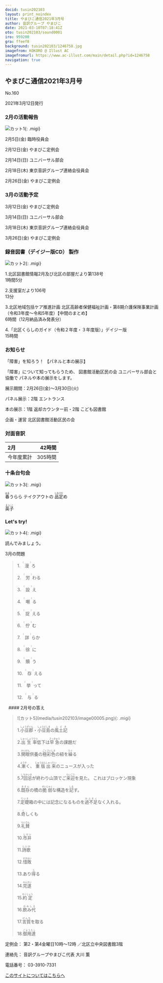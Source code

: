 ```yaml
---
docid: tusin202103
layout: print_noindex
title: やまびこ通信2021年3月号
author: 音訳グループ やまびこ
date: 2021-03-10T07:18:41Z
oto: tusin202103/sound0001
iro: 959200
gra: ffeef8
background: tusin202103/1246758.jpg
imagefrom: KOKORO @ Illust AC
imagefromurl: https://www.ac-illust.com/main/detail.php?id=1246758
navigation: true
---
```



## <span data-dur="4.242" data-begin="2.750" id="xmri_0001" markdown="1">やまびこ通信2021年3月号</span>

<span data-dur="2.284" data-begin="6.992" id="xmri_0002" markdown="1">No.160</span>

<span data-dur="4.816" data-begin="9.276" id="xmri_0003" markdown="1">2021年3月12日発行</span>


### <span data-dur="2.58" data-begin="19.048" id="xmri_0006" markdown="1">2月の活動報告</span>

![カット1](media/tusin202103/image00001.png){: .migi}

<span data-dur="1.918" data-begin="23.478" id="xmri_0008" markdown="1">2月5日(金)</span>
<span data-dur="2.471" data-begin="25.396" id="xmri_0009" markdown="1">臨時役員会</span>

<span data-dur="2.163" data-begin="27.867" id="xmri_000A" markdown="1">2月12日(金)</span>
<span data-dur="2.603" data-begin="30.030" id="xmri_000B" markdown="1">やまびこ定例会</span>

<span data-dur="2.164" data-begin="32.633" id="xmri_000C" markdown="1">2月14日(日)</span>
<span data-dur="2.504" data-begin="34.797" id="xmri_000D" markdown="1">ユニバーサル部会</span>

<span data-dur="2.368" data-begin="37.301" id="xmri_000E" markdown="1">2月18日(木)</span>
<span data-dur="4.273" data-begin="39.669" id="xmri_000F" markdown="1">東京音訳グループ連絡会役員会</span>

<span data-dur="2.389" data-begin="43.942" id="xmri_0010" markdown="1">2月26日(金)</span>
<span data-dur="4.003" data-begin="46.331" id="xmri_0011" markdown="1">やまびこ定例会</span>


### <span data-dur="3.31" data-begin="50.334" id="xmri_0012" markdown="1">3月の活動予定</span>

<span data-dur="2.349" data-begin="53.644" id="xmri_0013" markdown="1">3月12日(金)</span>
<span data-dur="2.602" data-begin="55.993" id="xmri_0014" markdown="1">やまびこ定例会</span>

<span data-dur="2.334" data-begin="58.595" id="xmri_0015" markdown="1">3月14日(日)</span>
<span data-dur="2.504" data-begin="60.929" id="xmri_0016" markdown="1">ユニバーサル部会</span>

<span data-dur="2.527" data-begin="63.433" id="xmri_0017" markdown="1">3月18日(木)</span>
<span data-dur="4.273" data-begin="65.960" id="xmri_0018" markdown="1">東京音訳グループ連絡会役員会</span>

<span data-dur="2.564" data-begin="70.233" id="xmri_0019" markdown="1">3月26日(金)</span>
<span data-dur="4.003" data-begin="72.797" id="xmri_001A" markdown="1">やまびこ定例会</span>


### <span data-dur="4.731" data-begin="76.800" id="xmri_001B" markdown="1">録音図書（デイジー版CD） 製作</span>

![カット2](media/tusin202103/image00002.png){: .migi}




<span data-dur="0.816" data-begin="84.942" id="xmri_001E" markdown="1">1.</span><span data-dur="5.771" data-begin="85.758" id="xmri_001F" markdown="1">北区図書館情報2月及び北区の部屋だより第138号</span>  
<span data-dur="2.387" data-begin="91.529" id="xmri_0020" markdown="1">1時間5分</span>


<span data-dur="0.704" data-begin="93.916" id="xmri_0021" markdown="1">2.</span><span data-dur="2.285" data-begin="94.620" id="xmri_0022" markdown="1">支援室だより106号</span>  
<span data-dur="2.163" data-begin="96.905" id="xmri_0023" markdown="1">13分</span>


<span data-dur="0.871" data-begin="99.068" id="xmri_0024" markdown="1">3.</span><span data-dur="11.789" data-begin="99.939" id="xmri_0025" markdown="1">北区地域包括ケア推進計画 北区高齢者保健福祉計画・第8期介護保険事業計画（令和3年度～令和5年度）【中間のまとめ】</span>  
<span data-dur="4.187" data-begin="111.728" id="xmri_0026" markdown="1">6時間（12月納品済み発表分）</span>


<span data-dur="0.797" data-begin="115.915" id="xmri_0027" markdown="1">4.</span><span data-dur="4.671" data-begin="116.712" id="xmri_0028" markdown="1">「北区くらしのガイド（令和２年度・３年度版）」デイジー版</span>  
<span data-dur="2.823" data-begin="121.383" id="xmri_0029" markdown="1">15時間</span>


### <span data-dur="2.321" data-begin="124.206" id="xmri_002A" markdown="1">お知らせ</span>

<span data-dur="4.166" data-begin="126.527" id="xmri_002B" markdown="1">「障害」を知ろう！ 【パネルと本の展示】</span>

<span data-dur="2.519" data-begin="130.693" id="xmri_002C" markdown="1">「障害」について知ってもらうため、</span>
<span data-dur="4.218" data-begin="133.212" id="xmri_002D" markdown="1">図書館活動区民の会 ユニバーサル部会と協働で</span>
<span data-dur="3.605" data-begin="137.430" id="xmri_002E" markdown="1">パネルや本の展示をします。</span>

<span data-dur="6.352" data-begin="141.035" id="xmri_002F" markdown="1">展示期間：2月26日(金)～3月30日(火)</span>

<span data-dur="3.491" data-begin="147.387" id="xmri_0030" markdown="1">パネル展示：2階 エントランス</span>

<span data-dur="5.739" data-begin="150.878" id="xmri_0031" markdown="1">本の展示：1階 返却カウンター前・2階 こども図書館</span>

<span data-dur="6.022" data-begin="156.617" id="xmri_0032" markdown="1">企画・運営 北区図書館活動区民の会</span>


### <span data-dur="2.666" data-begin="162.639" id="xmri_0033" markdown="1">対面音訳</span>

<span data-dur="1.011" data-begin="165.305" id="xmri_0034" markdown="1">2月</span>|<span data-dur="2.361" data-begin="166.316" id="xmri_0035" markdown="1">42時間</span>
|:---|---:|
<span data-dur="1.59" data-begin="168.677" id="xmri_0036" markdown="1">今年度累計</span>|<span data-dur="3.858" data-begin="170.267" id="xmri_0037" markdown="1">305時間</span>


### <span data-dur="3.468" data-begin="174.125" id="xmri_0038" markdown="1">十条台句会</span>

![カット3](media/tusin202103/image00003.png){: .migi}

<span data-dur="9.250" data-begin="179.443" id="xmri_003A" markdown="1"><ruby class="ruby_level_2">春<rp>(</rp><rt>はる</rt><rp>)</rp></ruby>うらら テイクアウトの <ruby class="ruby_level_3">品定<rp>(</rp><rt>しなさだ</rt><rp>)</rp></ruby>め</span>

<span data-dur="2.907" data-begin="188.693" id="xmri_0040" markdown="1" class="haigo"><ruby class="ruby_level_4">英子<rp>(</rp><rt>えいこ</rt><rp>)</rp></ruby></span>

### <span data-dur="2.449" data-begin="192.100" id="xmri_0042" markdown="1">Let's try!</span>


![カット4](media/tusin202103/image00004.jpg){: .migi}

<span data-dur="2.787" data-begin="196.399" id="xmri_0044" markdown="1">読んでみましょう。</span>

<span data-dur="2.841" data-begin="199.186" id="xmri_0045" markdown="1">3月の問題</span>





<blockquote markdown="1">
1.&ensp;<ruby class="ruby_level_7">漫<rp>(</rp><rt>（　　　）</rt><rp>)</rp></ruby>ろ

2.&ensp;<ruby class="ruby_level_4">労<rp>(</rp><rt>（　　　）</rt><rp>)</rp></ruby>わる

3.&ensp;<ruby class="ruby_level_5">設<rp>(</rp><rt>（　　　）</rt><rp>)</rp></ruby>え

4.&ensp;<ruby>嘲<rp>(</rp><rt>（　　　）</rt><rp>)</rp></ruby>る

5.&ensp;<ruby>捉<rp>(</rp><rt>（　　　）</rt><rp>)</rp></ruby>える

6.&ensp;<ruby>佇<rp>(</rp><rt>（　　　）</rt><rp>)</rp></ruby>む

7.&ensp;<ruby class="ruby_level_7">詳<rp>(</rp><rt>（　　　）</rt><rp>)</rp></ruby>らか

8.&ensp;<ruby class="ruby_level_7">徐<rp>(</rp><rt>（　　　）</rt><rp>)</rp></ruby>に

9.&ensp;<ruby>贖<rp>(</rp><rt>（　　　）</rt><rp>)</rp></ruby>う

10.&ensp;<ruby class="ruby_level_6">存<rp>(</rp><rt>（　　　）</rt><rp>)</rp></ruby>える

11.&ensp;<ruby class="ruby_level_4">挙<rp>(</rp><rt>（　　　）</rt><rp>)</rp></ruby>って

12.&ensp;<ruby class="ruby_level_7">与<rp>(</rp><rt>（　　　）</rt><rp>)</rp></ruby>る


</blockquote>
&ensp;
#### <span data-dur="2.908" data-begin="205.853" id="xmri_0047" markdown="1">2月号の答え</span>

<blockquote markdown="1">
![カット5](media/tusin202103/image00005.png){: .migi}


<span data-dur="0.816" data-begin="210.611" id="xmri_0049" markdown="1">1.</span><span data-dur="3.068" data-begin="211.427" id="xmri_004A" markdown="1"><ruby class="ruby_level_4">小豆郡<rp>(</rp><rt>しょうずぐん</rt><rp>)</rp></ruby>・<ruby class="ruby_level_3">小豆島<rp>(</rp><rt>しょうどしま</rt><rp>)</rp></ruby>の<ruby class="ruby_level_2">風土記<rp>(</rp><rt>ふどき</rt><rp>)</rp></ruby></span>


<span data-dur="0.704" data-begin="214.495" id="xmri_004B" markdown="1">2.</span><span data-dur="3.609" data-begin="215.199" id="xmri_004C" markdown="1"><ruby class="ruby_level_5">出生率<rp>(</rp><rt>しゅっしょうりつ</rt><rp>)</rp></ruby>低下は<ruby class="ruby_level_3">早急<rp>(</rp><rt>さっきゅう</rt><rp>)</rp></ruby>の課題だ</span>


<span data-dur="0.871" data-begin="218.808" id="xmri_004D" markdown="1">3.</span><span data-dur="3.457" data-begin="219.679" id="xmri_004E" markdown="1"><ruby class="ruby_level_5">開眼<rp>(</rp><rt>かいげん</rt><rp>)</rp></ruby>供養の<ruby class="ruby_level_7">極彩色<rp>(</rp><rt>ごくさいしき</rt><rp>)</rp></ruby>の紐を<ruby class="ruby_level_7">繰<rp>(</rp><rt>たぐ</rt><rp>)</rp></ruby>る</span>


<span data-dur="0.798" data-begin="223.136" id="xmri_004F" markdown="1">4.</span><span data-dur="1.087" data-begin="223.934" id="xmri_0050" markdown="1"><ruby class="ruby_level_7">漸<rp>(</rp><rt>ようや</rt><rp>)</rp></ruby>く、</span>
<span data-dur="3.058" data-begin="225.021" id="xmri_0051" markdown="1"><ruby class="ruby_level_5">重版出来<rp>(</rp><rt>じゅうはんしゅったい</rt><rp>)</rp></ruby>のニュースが入った</span>


<span data-dur="0.715" data-begin="228.079" id="xmri_0052" markdown="1">5.</span><span data-dur="4.395" data-begin="228.794" id="xmri_0053" markdown="1"><ruby>7回忌<rp>(</rp><rt>しちかいき</rt><rp>)</rp></ruby>が終わり山頂でご<ruby class="ruby_level_7">来迎<rp>(</rp><rt>らいごう</rt><rp>)</rp></ruby>を見た。</span>
<span data-dur="2.457" data-begin="233.189" id="xmri_0054" markdown="1">これはブロッケン現象</span>


<span data-dur="0.859" data-begin="235.646" id="xmri_0055" markdown="1">6.</span><span data-dur="4.578" data-begin="236.505" id="xmri_0056" markdown="1"><ruby class="ruby_level_7">既存<rp>(</rp><rt>きそん</rt><rp>)</rp></ruby>の橋の<ruby>脆弱<rp>(</rp><rt>ぜいじゃく</rt><rp>)</rp></ruby>な構造を<ruby class="ruby_level_2">記<rp>(</rp><rt>しる</rt><rp>)</rp></ruby>す。</span>


<span data-dur="0.828" data-begin="241.083" id="xmri_0057" markdown="1">7.</span><span data-dur="5.798" data-begin="241.911" id="xmri_0058" markdown="1"><ruby class="ruby_level_7">定礎<rp>(</rp><rt>ていそ</rt><rp>)</rp></ruby>箱の中には記念になるものを<ruby class="ruby_level_5">過不足<rp>(</rp><rt>かふそく</rt><rp>)</rp></ruby>なく入れる。</span>


<span data-dur="0.848" data-begin="247.709" id="xmri_0059" markdown="1">8.</span><span data-dur="1.552" data-begin="248.557" id="xmri_005A" markdown="1"><ruby class="ruby_level_7">奇<rp>(</rp><rt>く</rt><rp>)</rp></ruby>しくも</span>


<span data-dur="0.813" data-begin="250.109" id="xmri_005B" markdown="1">9.</span><span data-dur="1.523" data-begin="250.922" id="xmri_005C" markdown="1"><ruby class="ruby_level_5">礼賛<rp>(</rp><rt>らいさん</rt><rp>)</rp></ruby></span>


<span data-dur="0.8" data-begin="252.445" id="xmri_005D" markdown="1">10.</span><span data-dur="1.505" data-begin="253.245" id="xmri_005E" markdown="1"><ruby class="ruby_level_7">市井<rp>(</rp><rt>しせい</rt><rp>)</rp></ruby></span>


<span data-dur="1.099" data-begin="254.750" id="xmri_005F" markdown="1">11.</span><span data-dur="1.567" data-begin="255.849" id="xmri_0060" markdown="1"><ruby class="ruby_level_3">詩歌<rp>(</rp><rt>しいか</rt><rp>)</rp></ruby></span>


<span data-dur="0.947" data-begin="257.416" id="xmri_0061" markdown="1">12.</span><span data-dur="1.594" data-begin="258.363" id="xmri_0062" markdown="1"><ruby class="ruby_level_7">惜敗<rp>(</rp><rt>せきはい</rt><rp>)</rp></ruby></span>


<span data-dur="1.057" data-begin="259.957" id="xmri_0063" markdown="1">13.</span><span data-dur="1.46" data-begin="261.014" id="xmri_0064" markdown="1">あり<ruby class="ruby_level_4">得<rp>(</rp><rt>う</rt><rp>)</rp></ruby>る</span>


<span data-dur="1.006" data-begin="262.474" id="xmri_0065" markdown="1">14.</span><span data-dur="1.525" data-begin="263.480" id="xmri_0066" markdown="1"><ruby class="ruby_level_7">完遂<rp>(</rp><rt>かんすい</rt><rp>)</rp></ruby></span>


<span data-dur="0.961" data-begin="265.005" id="xmri_0067" markdown="1">15.</span><span data-dur="1.625" data-begin="265.966" id="xmri_0068" markdown="1"><ruby class="ruby_level_4">約定<rp>(</rp><rt>やくじょう</rt><rp>)</rp></ruby></span>


<span data-dur="1.088" data-begin="267.591" id="xmri_0069" markdown="1">16.</span><span data-dur="1.576" data-begin="268.679" id="xmri_006A" markdown="1"><ruby>飲み代<rp>(</rp><rt>のみしろ</rt><rp>)</rp></ruby></span>


<span data-dur="1.069" data-begin="270.255" id="xmri_006B" markdown="1">17.</span><span data-dur="1.801" data-begin="271.324" id="xmri_006C" markdown="1"><ruby class="ruby_level_5">言質<rp>(</rp><rt>げんち</rt><rp>)</rp></ruby>を取る</span>


<span data-dur="1.095" data-begin="273.125" id="xmri_006D" markdown="1">18.</span><span data-dur="1.762" data-begin="274.220" id="xmri_006E" markdown="1"><ruby class="ruby_level_7">御用達<rp>(</rp><rt>ごようたし</rt><rp>)</rp></ruby></span>

</blockquote>


<span data-dur="1.204" data-begin="275.982" id="xmri_006F" markdown="1">定例会：</span>
<span data-dur="3.238" data-begin="277.186" id="xmri_0070" markdown="1">第2・第4金曜日10時～12時</span>
<span data-dur="3.047" data-begin="280.424" id="xmri_0071" markdown="1">／北区立中央図書館3階</span>  

<span data-dur="1.319" data-begin="283.471" id="xmri_0072" markdown="1">連絡先：</span>
<span data-dur="3.944" data-begin="284.790" id="xmri_0073" markdown="1">音訳グループやまびこ代表 大川 薫</span>  

<span data-dur="1.409" data-begin="288.734" id="xmri_0074" markdown="1">電話番号：</span>
<span data-dur="4.305" data-begin="290.143" id="xmri_0075" markdown="1">03-3910-7331</span>  

<a data-dur="5.93" data-begin="294.448" id="xmri_0076" markdown="1" href="mailto:ymbk2016ml@gmail.com?Subject=やまびこウェブサイトについて">このサイトについてはこちらへ</a>


